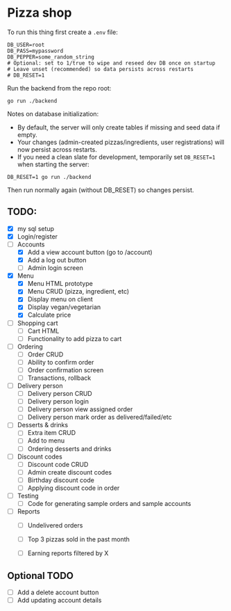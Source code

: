 # Pizza shop

To run this thing first create a `.env` file:

```
DB_USER=root
DB_PASS=mypassword
DB_PEPPER=some_random_string
# Optional: set to 1/true to wipe and reseed dev DB once on startup
# Leave unset (recommended) so data persists across restarts
# DB_RESET=1
```

Run the backend from the repo root:

```
go run ./backend
```

Notes on database initialization:
- By default, the server will only create tables if missing and seed data if empty.
- Your changes (admin-created pizzas/ingredients, user registrations) will now persist across restarts.
- If you need a clean slate for development, temporarily set `DB_RESET=1` when starting the server:

```
DB_RESET=1 go run ./backend
```

Then run normally again (without DB_RESET) so changes persist.



## TODO:

- [x] my sql setup
- [x] Login/register
- [ ] Accounts
    - [x] Add a view account button (go to /account)
    - [x] Add a log out button
    - [ ] Admin login screen
- [x] Menu
    - [x] Menu HTML prototype
    - [x] Menu CRUD (pizza, ingredient, etc)
    - [x] Display menu on client
    - [x] Display vegan/vegetarian
    - [x] Calculate price
- [ ] Shopping cart
    - [ ] Cart HTML
    - [ ] Functionality to add pizza to cart
- [ ] Ordering
    - [ ] Order CRUD
    - [ ] Ability to confirm order
    - [ ] Order confirmation screen
    - [ ] Transactions, rollback
- [ ] Delivery person
    - [ ] Delivery person CRUD
    - [ ] Delivery person login
    - [ ] Delivery person view assigned order
    - [ ] Delivery person mark order as delivered/failed/etc
- [ ] Desserts & drinks
    - [ ] Extra item CRUD
    - [ ] Add to menu
    - [ ] Ordering desserts and drinks
- [ ] Discount codes
    - [ ] Discount code CRUD
    - [ ] Admin create discount codes
    - [ ] Birthday discount code
    - [ ] Applying discount code in order
- [ ] Testing
    - [ ] Code for generating sample orders and sample accounts
- [ ] Reports
    - [ ] Undelivered orders
    - [ ] Top 3 pizzas sold in the past month
    - [ ] Earning reports filtered by X



## Optional TODO
- [ ] Add a delete account button
- [ ] Add updating account details